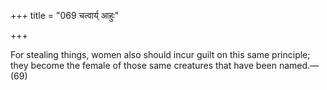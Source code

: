 +++
title = "069 चत्वार्य् आहुः"

+++

For stealing things, women also should incur guilt on this same principle; they become the female of those same creatures that have been named.—(69)